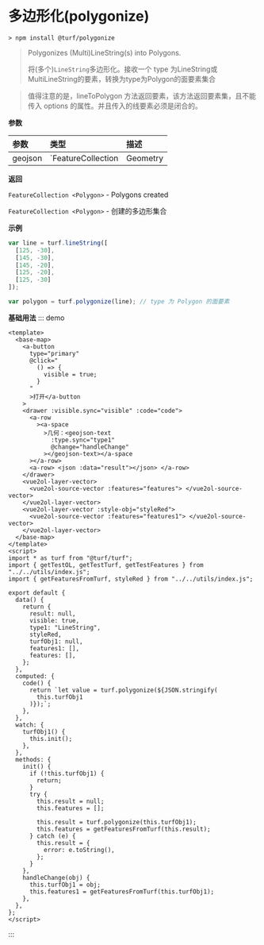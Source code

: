 # 多边形化(polygonize)

```
> npm install @turf/polygonize
```

> Polygonizes (Multi)LineString(s) into Polygons.
> 
> 将(多个)`LineString`多边形化。接收一个 type 为LineString或MultiLineString的要素，转换为type为Polygon的面要素集合

> 值得注意的是，lineToPolygon 方法返回要素，该方法返回要素集，且不能传入 options 的属性。并且传入的线要素必须是闭合的。

**参数**

| 参数    | 类型                                                         | 描述           |
| :------ | :----------------------------------------------------------- | :------------- |
| geojson | `FeatureCollection|Geometry|Feature<LineString|MultiLineString>` | 需转换的线要素 |

**返回**

`FeatureCollection <Polygon>` - Polygons created

`FeatureCollection <Polygon>` - 创建的多边形集合

**示例**

```js
var line = turf.lineString([
  [125, -30],
  [145, -30],
  [145, -20],
  [125, -20],
  [125, -30]
]);

var polygon = turf.polygonize(line); // type 为 Polygon 的面要素
```

**基础用法**
::: demo

```vue
<template>
  <base-map>
    <a-button
      type="primary"
      @click="
        () => {
          visible = true;
        }
      "
      >打开</a-button
    >
    <drawer :visible.sync="visible" :code="code">
      <a-row
        ><a-space
          >几何：<geojson-text
            :type.sync="type1"
            @change="handleChange"
          ></geojson-text></a-space
      ></a-row>
      <a-row> <json :data="result"></json> </a-row>
    </drawer>
    <vue2ol-layer-vector>
      <vue2ol-source-vector :features="features"> </vue2ol-source-vector>
    </vue2ol-layer-vector>
    <vue2ol-layer-vector :style-obj="styleRed">
      <vue2ol-source-vector :features="features1"> </vue2ol-source-vector>
    </vue2ol-layer-vector>
  </base-map>
</template>
<script>
import * as turf from "@turf/turf";
import { getTestOL, getTestTurf, getTestFeatures } from "../../utils/index.js";
import { getFeaturesFromTurf, styleRed } from "../../utils/index.js";

export default {
  data() {
    return {
      result: null,
      visible: true,
      type1: "LineString",
      styleRed,
      turfObj1: null,
      features1: [],
      features: [],
    };
  },
  computed: {
    code() {
      return `let value = turf.polygonize(${JSON.stringify(
        this.turfObj1
      )});`;
    },
  },
  watch: {
    turfObj1() {
      this.init();
    },
  },
  methods: {
    init() {
      if (!this.turfObj1) {
        return;
      }
      try {
        this.result = null;
        this.features = [];

        this.result = turf.polygonize(this.turfObj1);
        this.features = getFeaturesFromTurf(this.result);
      } catch (e) {
        this.result = {
          error: e.toString(),
        };
      }
    },
    handleChange(obj) {
      this.turfObj1 = obj;
      this.features1 = getFeaturesFromTurf(this.turfObj1);
    },
  },
};
</script>
```

:::